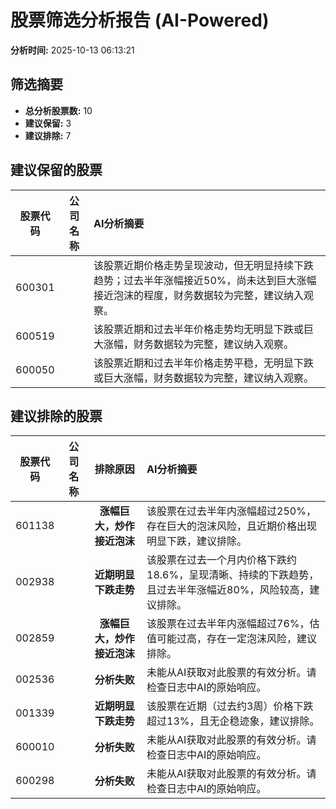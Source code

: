 # 股票筛选分析报告 (AI-Powered)

**分析时间:** 2025-10-13 06:13:21

## 筛选摘要

- **总分析股票数:** 10
- **建议保留:** 3
- **建议排除:** 7

## 建议保留的股票

| 股票代码 | 公司名称 | AI分析摘要 |
|:---:|:---:|:---|
| 600301 |  | 该股票近期价格走势呈现波动，但无明显持续下跌趋势；过去半年涨幅接近50%，尚未达到巨大涨幅接近泡沫的程度，财务数据较为完整，建议纳入观察。 |
| 600519 |  | 该股票近期和过去半年价格走势均无明显下跌或巨大涨幅，财务数据较为完整，建议纳入观察。 |
| 600050 |  | 该股票近期和过去半年价格走势平稳，无明显下跌或巨大涨幅，财务数据较为完整，建议纳入观察。 |

## 建议排除的股票

| 股票代码 | 公司名称 | 排除原因 | AI分析摘要 |
|:---:|:---:|:---:|:---|
| 601138 |  | **涨幅巨大，炒作接近泡沫** | 该股票在过去半年内涨幅超过250%，存在巨大的泡沫风险，且近期价格出现明显下跌，建议排除。 |
| 002938 |  | **近期明显下跌走势** | 该股票在过去一个月内价格下跌约18.6%，呈现清晰、持续的下跌趋势，且过去半年涨幅近80%，风险较高，建议排除。 |
| 002859 |  | **涨幅巨大，炒作接近泡沫** | 该股票在过去半年内涨幅超过76%，估值可能过高，存在一定泡沫风险，建议排除。 |
| 002536 |  | **分析失败** | 未能从AI获取对此股票的有效分析。请检查日志中AI的原始响应。 |
| 001339 |  | **近期明显下跌走势** | 该股票在近期（过去约3周）价格下跌超过13%，且无企稳迹象，建议排除。 |
| 600010 |  | **分析失败** | 未能从AI获取对此股票的有效分析。请检查日志中AI的原始响应。 |
| 600298 |  | **分析失败** | 未能从AI获取对此股票的有效分析。请检查日志中AI的原始响应。 |
